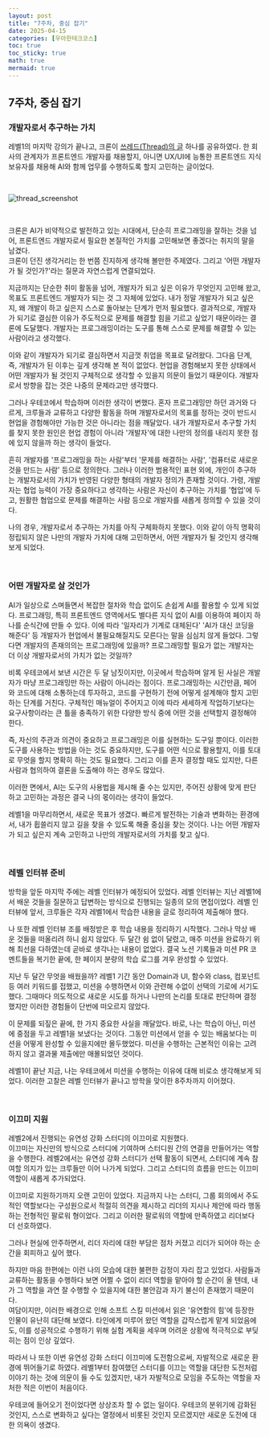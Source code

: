 ```yaml
---
layout: post
title: "7주차, 중심 잡기"
date: 2025-04-15
categories: [우아한테크코스]
toc: true
toc_sticky: true
math: true
mermaid: true
---
```



## 7주차, 중심 잡기

### 개발자로서 추구하는 가치

레벨1의 마지막 강의가 끝나고, 크론이 [쓰레드(Thread)의 글](https://www.threads.net/@hoyeon.bae/post/DHqTeeaxiS4) 하나를 공유하였다. 한 회사의 관계자가 프론트엔드 개발자를 채용할지, 아니면 UX/UI에 능통한 프론트엔드 지식 보유자를 채용해 AI와 함께 업무를 수행하도록 할지 고민하는 글이었다.
  
<br>

![thread_screenshot]({{site.img_url_cloudinary}}/v1744037501/blog/retrospective/thread_250407.png)

<br>

크론은 AI가 비약적으로 발전하고 있는 시대에서, 단순히 프로그래밍을 잘하는 것을 넘어, 프론트엔드 개발자로서 필요한 본질적인 가치를 고민해보면 좋겠다는 취지의 말을 남겼다.   
크론이 던진 생각거리는 한 번쯤 진지하게 생각해 볼만한 주제였다. 그리고 '어떤 개발자가 될 것인가?'라는 질문과 자연스럽게 연결되었다.   
  
지금까지는 단순한 취미 활동을 넘어, 개발자가 되고 싶은 이유가 무엇인지 고민해 왔고, 목표도 프론트엔드 개발자가 되는 것 그 자체에 있었다. 내가 정말 개발자가 되고 싶은지, 왜 개발이 하고 싶은지 스스로 돌아보는 단계가 먼저 필요했다.
결과적으로, 개발자가 되기로 결심한 이유가 주도적으로 문제를 해결할 힘을 기르고 싶었기 때문이라는 결론에 도달했다. 개발자는 프로그래밍이라는 도구를 통해 스스로 문제를 해결할 수 있는 사람이라고 생각했다.

이와 같이 개발자가 되기로 결심하면서 지금껏 취업을 목표로 달려왔다. 그다음 단계, 즉, 개발자가 된 이후는 깊게 생각해 본 적이 없었다. 현업을 경험해보지 못한 상태에서 어떤 개발자가 될 것인지 구체적으로 생각할 수 있을지 의문이 들었기 때문이다. 개발자로서 방향을 잡는 것은 나중의 문제라고만 생각했다.

그러나 우테코에서 학습하며 이러한 생각이 변했다. 혼자 프로그래밍만 하던 과거와 다르게, 크루들과 교류하고 다양한 활동을 하며 개발자로서의 목표를 정하는 것이 반드시 현업을 경험해야만 가능한 것은 아니라는 점을 깨달았다. 내가 개발자로서 추구할 가치를 찾지 못한 원인은 현업 경험이 아니라 '개발자'에 대한 나만의 정의를 내리지 못한 점에 있지 않을까 하는 생각이 들었다.

흔히 개발자를 '프로그래밍을 하는 사람'부터 '문제를 해결하는 사람', '컴퓨터로 새로운 것을 만드는 사람' 등으로 정의한다. 그러나 이러한 범용적인 표현 외에, 개인이 추구하는 개발자로서의 가치가 반영된 다양한 형태의 개발자 정의가 존재할 것이다. 가령, 개발자는 협업 능력이 가장 중요하다고 생각하는 사람은 자신이 추구하는 가치를 '협업'에 두고, 원활한 협업으로 문제를 해결하는 사람 등으로 개발자를 새롭게 정의할 수 있을 것이다.  
  
나의 경우, 개발자로서 추구하는 가치를 아직 구체화하지 못했다. 이와 같이 아직 명확히 정립되지 않은 나만의 개발자 가치에 대해 고민하면서, 어떤 개발자가 될 것인지 생각해 보게 되었다.

<br>

### 어떤 개발자로 살 것인가

AI가 일상으로 스며들면서 복잡한 절차와 학습 없이도 손쉽게 AI를 활용할 수 있게 되었다. 프로그래밍, 특히 프론트엔드 영역에서도 별다른 지식 없이 AI를 이용하여 페이지 하나를 순식간에 만들 수 있다. 이에 따라 '일자리가 기계로 대체된다' 'AI가 대신 코딩을 해준다' 등 개발자가 현업에서 불필요해질지도 모른다는 말을 심심치 않게 들었다. 그렇다면 개발자의 존재의의는 프로그래밍에 있을까? 프로그래밍할 필요가 없는 개발자는 더 이상 개발자로서의 가치가 없는 것일까?   
  
비록 우테코에서 보낸 시간은 두 달 남짓이지만, 이곳에서 학습하며 알게 된 사실은 개발자가 마냥 프로그래밍만 하는 사람이 아니라는 점이다. 프로그래밍하는 시간만큼, 페어와 코드에 대해 소통하는데 투자하고, 코드를 구현하기 전에 어떻게 설계해야 할지 고민하는 단계를 거친다. 구체적인 매뉴얼이 주어지고 이에 따라 세세하게 작업하기보다는 요구사항이라는 큰 틀을 충족하기 위한 다양한 방식 중에 어떤 것을 선택할지 결정해야 한다.   
  
즉, 자신의 주관과 의견이 중요하고 프로그래밍은 이를 실현하는 도구일 뿐이다. 이러한 도구를 사용하는 방법을 아는 것도 중요하지만, 도구를 어떤 식으로 활용할지, 이를 토대로 무엇을 할지 명확히 하는 것도 필요했다. 그리고 이를 혼자 결정할 때도 있지만, 다른 사람과 협의하여 결론을 도출해야 하는 경우도 많았다.  
  
이러한 면에서, AI는 도구의 사용법을 제시해 줄 수는 있지만, 주어진 상황에 맞게 판단하고 고민하는 과정은 결국 나의 몫이라는 생각이 들었다.  

레벨1을 마무리하면서, 새로운 목표가 생겼다. 빠르게 발전하는 기술과 변화하는 환경에서, 내가 휩쓸리지 않고 길을 찾을 수 있도록 해줄 중심을 찾는 것이다. 나는 어떤 개발자가 되고 싶은지 계속 고민하고 나만의 개발자로서의 가치를 찾고 싶다.

<br>

### 레벨 인터뷰 준비
방학을 앞둔 마지막 주에는 레벨 인터뷰가 예정되어 있었다. 레벨 인터뷰는 지난 레벨1에서 배운 것들을 질문하고 답변하는 방식으로 진행되는 일종의 모의 면접이었다. 레벨 인터뷰에 앞서, 크루들은 각자 레벨1에서 학습한 내용을 글로 정리하여 제출해야 했다.  
  
나 또한 레벨 인터뷰 조를 배정받은 후 학습 내용을 정리하기 시작했다. 그러나 막상 배운 것들을 떠올리려 하니 쉽지 않았다. 두 달간 쉼 없이 달렸고, 매주 미션을 완료하기 위해 최선을 다하였는데 곧바로 생각나는 내용이 없었다. 결국 노션 기록들과 미션 PR 코멘트들을 복기한 끝에, 한 페이지 분량의 학습 로그를 겨우 완성할 수 있었다.   
  
지난 두 달간 무엇을 배웠을까? 레벨1 기간 동안 Domain과 UI, 함수와 class, 컴포넌트 등 여러 키워드를 접했고, 미션을 수행하면서 이와 관련해 수없이 선택의 기로에 서기도 했다. 그때마다 의도적으로 새로운 시도를 하거나 나만의 논리를 토대로 판단하며 결정했지만 이러한 경험들이 단번에 떠오르지 않았다.

이 문제를 되짚은 끝에, 한 가지 중요한 사실을 깨달았다. 바로, 나는 학습이 아닌, 미션에 중점을 두고 레벨1을 보냈다는 것이다.
그동안 미션에서 얻을 수 있는 배움보다는 미션을 어떻게 완성할 수 있을지에만 몰두했었다. 미션을 수행하는 근본적인 이유는 고려하지 않고 결과물 제출에만 매몰되었던 것이다.  
  
레벨1이 끝난 지금, 나는 우테코에서 미션을 수행하는 이유에 대해 비로소 생각해보게 되었다. 이러한 고찰은 레벨 인터뷰가 끝나고 방학을 맞이한 8주차까지 이어졌다.

<br>
     
### 이끄미 지원
레벨2에서 진행되는 유연성 강화 스터디의 이끄미로 지원했다.   
이끄미는 자신만의 방식으로 스터디에 기여하며 스터디원 간의 연결을 만들어가는 역할을 수행한다. 레벨2에서는 유연성 강화 스터디가 선택 활동이 되면서, 스터디에 계속 참여할 의지가 있는 크루들만 이어 나가게 되었다. 그리고 스터디의 흐름을 만드는 이끄미 역할이 새롭게 추가되었다.
  
이끄미로 지원하기까지 오랜 고민이 있었다. 지금까지 나는 스터디, 그룹 회의에서 주도적인 역할보다는 구성원으로서 적절히 의견을 제시하고 리더의 지시나 제안에 따라 행동하는 전형적인 팔로워 형이었다. 그리고 이러한 팔로워의 역할에 만족하였고 리더보다 더 선호하였다.   
  
그러나 현실에 안주하면서, 리더 자리에 대한 부담은 점차 커졌고 리더가 되어야 하는 순간을 회피하고 싶어 했다.    
  
하지만 마음 한편에는 이런 나의 모습에 대한 불편한 감정이 자리 잡고 있었다. 사람들과 교류하는 활동을 수행하다 보면 어쩔 수 없이 리더 역할을 맡아야 할 순간이 올 텐데, 내가 그 역할을 과연 잘 수행할 수 있을지에 대한 불안감과 자기 불신이 존재했기 때문이다.   
여담이지만, 이러한 배경으로 인해 소프트 스킬 미션에서 읽은 '유연함의 힘'에 등장한 인물이 유난히 대단해 보였다. 타인에게 미루어 왔던 역할을 갑작스럽게 맡게 되었음에도, 이를 성공적으로 수행하기 위해 실험 계획을 세우며 어려운 상황에 적극적으로 부딪히는 점이 인상 깊었다.  
  
따라서 나 또한 이번 유연성 강화 스터디 이끄미에 도전함으로써, 자발적으로 새로운 환경에 뛰어들기로 하였다. 레벨1부터 참여했던 스터디를 이끄는 역할을 대단한 도전처럼 이야기 하는 것에 의문이 들 수도 있겠지만, 내가 자발적으로 모임을 주도하는 역할을 자처한 적은 이번이 처음이다. 

우테코에 들어오기 전이었다면 상상조차 할 수 없는 일이다. 우테코의 분위기에 감화된 것인지, 스스로 변화하고 싶다는 열정에서 비롯된 것인지 모르겠지만 새로운 도전에 대한 의욕이 생겼다.
